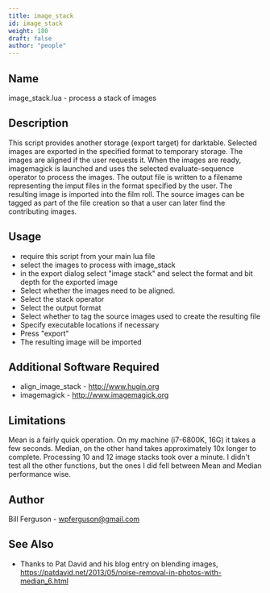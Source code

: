 ```yaml
---
title: image_stack
id: image_stack
weight: 180
draft: false
author: "people"
---
```


## Name

image_stack.lua - process a stack of images

## Description

This script provides another storage (export target) for darktable.  Selected
images are exported in the specified format to temporary storage.  The images are aligned
if the user requests it. When the images are ready, imagemagick is launched and uses
the selected evaluate-sequence operator to process the images.  The output file is written
to a filename representing the imput files in the format specified by the user.  The resulting 
image is imported into the film roll.  The source images can be tagged as part of the file 
creation so that  a user can later find the contributing images.

## Usage

* require this script from your main lua file
* select the images to process with image_stack
* in the export dialog select "image stack" and select the format and bit depth for the
  exported image
* Select whether the images need to be aligned.
* Select the stack operator
* Select the output format
* Select whether to tag the source images used to create the resulting file
* Specify executable locations if necessary
* Press "export"
* The resulting image will be imported

## Additional Software Required

* align_image_stack - http://www.hugin.org
* imagemagick - http://www.imagemagick.org

## Limitations

Mean is a fairly quick operation.  On my machine (i7-6800K, 16G) it takes a few seconds.  Median, on the other hand
takes approximately 10x longer to complete.  Processing 10 and 12 image stacks took over a minute.  I didn't test all
the other functions, but the ones I did fell between Mean and Median performance wise.

## Author

Bill Ferguson - wpferguson@gmail.com

## See Also 

* Thanks to Pat David and his blog entry on blending images, https://patdavid.net/2013/05/noise-removal-in-photos-with-median_6.html
